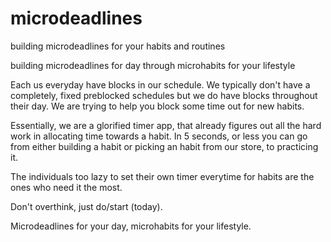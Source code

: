 # microdeadlines
building microdeadlines for your habits and routines

building microdeadlines for day through microhabits for your lifestyle

Each us everyday have blocks in our schedule. We typically don't have a completely, fixed preblocked schedules but we do have blocks throughout their day. We are trying to help you block some time out for new habits. 

Essentially, we are a glorified timer app, that already figures out all the hard work in allocating time towards a habit. In 5 seconds, or less you can go from either building a habit or picking an habit from our store, to practicing it. 

The individuals too lazy to set their own timer everytime for habits are the ones who need it the most.

Don't overthink, just do/start (today). 

Microdeadlines for your day, microhabits for your lifestyle.
